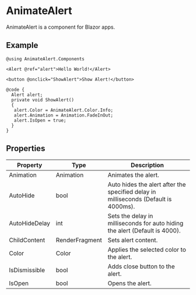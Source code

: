 # AnimateAlert

AnimateAlert is a component for Blazor apps.

## Example

```
@using AnimateAlert.Components

<Alert @ref="alert">Hello World!</Alert>

<button @onclick="ShowAlert">Show Alert!</button>

@code {
  Alert alert;
  private void ShowAlert()
  {
   alert.Color = AnimateAlert.Color.Info;
   alert.Animation = Animation.FadeInOut;
   alert.IsOpen = true;
  }
}
```
## Properties

| Property  | Type | Description |
| ------------- | ------------- | ------------- |
| Animation  | Animation  | Animates the alert. |
| AutoHide  | bool  | Auto hides the alert after the specified delay in milliseconds  (Default is 4000ms). |
| AutoHideDelay  | int  | Sets the delay in milliseconds for auto hiding the alert (Default is 4000). |
| ChildContent  | RenderFragment  | Sets alert content. |
| Color  | Color  | Applies the selected color to the alert. |
| IsDismissible  | bool  | Adds close button to the alert. |
| IsOpen  | bool  | Opens the alert. |
